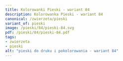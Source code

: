 ```yaml
---
title: Kolorowanki Pieski - wariant 84
description: Kolorowanka Pieski - wariant 84
canonical: /zwierzeta/pieski
variant_of: pieski
image: /pieski/84/pieski-84.svg
pdf: /pieski/84/pieski-84.pdf
tags:
- zwierzeta
- pieski
alt: "pieski do druku i pokolorowania - wariant 84"
---
```

